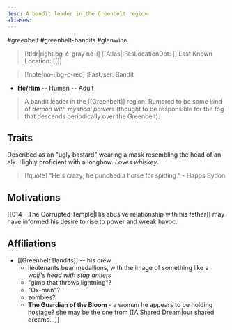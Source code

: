 ```yaml
---
desc: A bandit leader in the Greenbelt region
aliases:
---
```

#greenbelt #greenbelt-bandits #glenwine
>[!tldr|right bg-c-gray no-i] [[Atlas|:FasLocationDot: ]] Last Known Location: [[]]

>[!note|no-i bg-c-red] :FasUser: Bandit

- **He/Him** -- Human -- Adult

>A bandit leader in the [[Greenbelt]] region. Rumored to be some kind of *demon with mystical powers* (thought to be responsible for the fog that descends periodically over the Greenbelt).

## Traits
Described as an "ugly bastard" wearing a mask resembling the head of an elk. Highly proficient with a longbow. *Loves whiskey*. 
>[!quote] "He's crazy; he punched a horse for spitting." - Happs Bydon

## Motivations
[[014 - The Corrupted Temple|His abusive relationship with his father]] may have informed his desire to rise to power and wreak havoc.

## Affiliations
- [[Greenbelt Bandits]] -- his crew
	- lieutenants bear medallions, with the image of something like a *wolf's head with stag antlers*
	- "gimp that throws lightning"?
	- "Ox-man"?
	- zombies?
	- **The Guardian of the Bloom** - a woman he appears to be holding hostage? she may be the one from [[A Shared Dream|our shared dreams...]]
